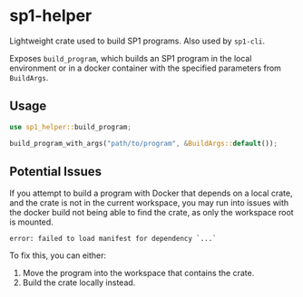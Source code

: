 # sp1-helper
Lightweight crate used to build SP1 programs. Also used by `sp1-cli`.

Exposes `build_program`, which builds an SP1 program in the local environment or in a docker container with the specified parameters from `BuildArgs`.

## Usage

```rust
use sp1_helper::build_program;

build_program_with_args("path/to/program", &BuildArgs::default());
```

## Potential Issues

If you attempt to build a program with Docker that depends on a local crate, and the crate is not in
the current workspace, you may run into issues with the docker build not being able to find the crate, as only the workspace root is mounted.

```
error: failed to load manifest for dependency `...`
```

To fix this, you can either:
1. Move the program into the workspace that contains the crate.
2. Build the crate locally instead.
